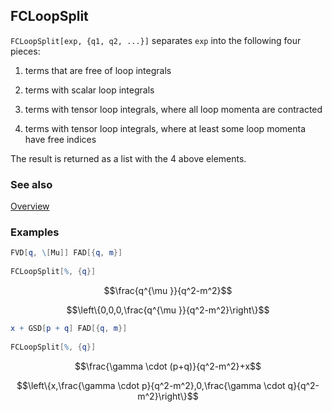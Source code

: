 ## FCLoopSplit

`FCLoopSplit[exp, {q1, q2, ...}]` separates `exp` into the following four pieces: 

1) terms that are free of loop integrals

2) terms with scalar loop integrals

3) terms with tensor loop integrals, where all loop momenta are contracted

4) terms with tensor loop integrals, where at least some loop momenta have free indices

The result is returned as a list with the 4 above elements.

### See also

[Overview](Extra/FeynCalc.md)

### Examples

```mathematica
FVD[q, \[Mu]] FAD[{q, m}] 
 
FCLoopSplit[%, {q}]
```

$$\frac{q^{\mu }}{q^2-m^2}$$

$$\left\{0,0,0,\frac{q^{\mu }}{q^2-m^2}\right\}$$

```mathematica
x + GSD[p + q] FAD[{q, m}] 
 
FCLoopSplit[%, {q}]
```

$$\frac{\gamma \cdot (p+q)}{q^2-m^2}+x$$

$$\left\{x,\frac{\gamma \cdot p}{q^2-m^2},0,\frac{\gamma \cdot q}{q^2-m^2}\right\}$$